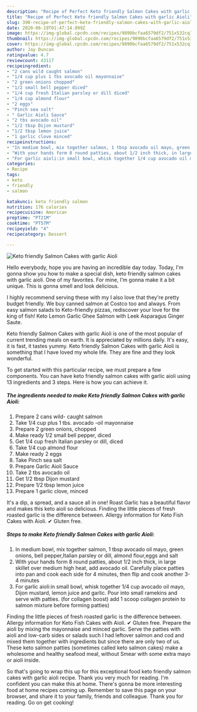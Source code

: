 ```yaml
---
description: "Recipe of Perfect Keto friendly Salmon Cakes with garlic Aioli"
title: "Recipe of Perfect Keto friendly Salmon Cakes with garlic Aioli"
slug: 390-recipe-of-perfect-keto-friendly-salmon-cakes-with-garlic-aioli
date: 2020-06-19T01:47:14.899Z
image: https://img-global.cpcdn.com/recipes/9890bcfaa6579df2/751x532cq70/keto-friendly-salmon-cakes-with-garlic-aioli-recipe-main-photo.jpg
thumbnail: https://img-global.cpcdn.com/recipes/9890bcfaa6579df2/751x532cq70/keto-friendly-salmon-cakes-with-garlic-aioli-recipe-main-photo.jpg
cover: https://img-global.cpcdn.com/recipes/9890bcfaa6579df2/751x532cq70/keto-friendly-salmon-cakes-with-garlic-aioli-recipe-main-photo.jpg
author: Jay Duncan
ratingvalue: 4.7
reviewcount: 43117
recipeingredient:
- "2 cans wild caught salmon"
- "1/4 cup plus 1 tbs avocado oil mayonnaise"
- "2 green onions chopped"
- "1/2 small bell pepper diced"
- "1/4 cup fresh Italian parsley or dill diced"
- "1/4 cup almond flour"
- "2 eggs"
- "Pinch sea salt"
- " Garlic Aioli Sauce"
- "2 tbs avocado oil"
- "1/2 tbsp Dijon mustard"
- "1/2 tbsp lemon juice"
- "1 garlic clove minced"
recipeinstructions:
- "In medium bowl, mix together salmon, 1 tbsp avocado oil mayo, green onions, bell pepper,Italian parsley or dill, almond flour,eggs and salt"
- "With your hands form 8 round patties, about 1/2 inch thick, in large skillet over medium high heat, add avocado oil. Carefully place patties into pan and cook each side for 4 minutes, then flip and cook another 3-4 minutes"
- "For garlic aioli:in small bowl, whisk together 1/4 cup avocado oil mayo, Dijon mustard, lemon juice and garlic. Pour into small ramekins and serve with patties. (for collagen boost) add 1 scoop collagen protein to salmon mixture before forming patties)"
categories:
- Recipe
tags:
- keto
- friendly
- salmon

katakunci: keto friendly salmon 
nutrition: 176 calories
recipecuisine: American
preptime: "PT21M"
cooktime: "PT57M"
recipeyield: "4"
recipecategory: Dessert

---
```



![Keto friendly Salmon Cakes with garlic Aioli](https://img-global.cpcdn.com/recipes/9890bcfaa6579df2/751x532cq70/keto-friendly-salmon-cakes-with-garlic-aioli-recipe-main-photo.jpg)

Hello everybody, hope you are having an incredible day today. Today, I'm gonna show you how to make a special dish, keto friendly salmon cakes with garlic aioli. One of my favorites. For mine, I'm gonna make it a bit unique. This is gonna smell and look delicious.

I highly recommend serving these with my I also love that they&#39;re pretty budget friendly. We buy canned salmon at Costco too and always. From easy salmon salads to Keto-friendly pizzas, rediscover your love for the king of fish! Keto Lemon Garlic Ghee Salmon with Leek Asparagus Ginger Saute.

Keto friendly Salmon Cakes with garlic Aioli is one of the most popular of current trending meals on earth. It is appreciated by millions daily. It's easy, it is fast, it tastes yummy. Keto friendly Salmon Cakes with garlic Aioli is something that I have loved my whole life. They are fine and they look wonderful.


To get started with this particular recipe, we must prepare a few components. You can have keto friendly salmon cakes with garlic aioli using 13 ingredients and 3 steps. Here is how you can achieve it.

<!--inarticleads1-->

##### The ingredients needed to make Keto friendly Salmon Cakes with garlic Aioli:

1. Prepare 2 cans wild- caught salmon
1. Take 1/4 cup plus 1 tbs. avocado -oil mayonnaise
1. Prepare 2 green onions, chopped
1. Make ready 1/2 small bell pepper, diced
1. Get 1/4 cup fresh Italian parsley or dill, diced
1. Take 1/4 cup almond flour
1. Make ready 2 eggs
1. Take Pinch sea salt
1. Prepare  Garlic Aioli Sauce
1. Take 2 tbs avocado oil
1. Get 1/2 tbsp Dijon mustard
1. Prepare 1/2 tbsp lemon juice
1. Prepare 1 garlic clove, minced


It&#39;s a dip, a spread, and a sauce all in one! Roast Garlic has a beautiful flavor and makes this keto aioli so delicious. Finding the little pieces of fresh roasted garlic is the difference between. Allergy information for Keto Fish Cakes with Aioli. ✔ Gluten free. 

<!--inarticleads2-->

##### Steps to make Keto friendly Salmon Cakes with garlic Aioli:

1. In medium bowl, mix together salmon, 1 tbsp avocado oil mayo, green onions, bell pepper,Italian parsley or dill, almond flour,eggs and salt
1. With your hands form 8 round patties, about 1/2 inch thick, in large skillet over medium high heat, add avocado oil. Carefully place patties into pan and cook each side for 4 minutes, then flip and cook another 3-4 minutes
1. For garlic aioli:in small bowl, whisk together 1/4 cup avocado oil mayo, Dijon mustard, lemon juice and garlic. Pour into small ramekins and serve with patties. (for collagen boost) add 1 scoop collagen protein to salmon mixture before forming patties)


Finding the little pieces of fresh roasted garlic is the difference between. Allergy information for Keto Fish Cakes with Aioli. ✔ Gluten free. Prepare the aioli by mixing the mayonnaise and minced garlic. Serve the patties with aioli and low-carb sides or salads such I had leftover salmon and cod and mixed them together with ingredients but since there are only two of us. These keto salmon patties (sometimes called keto salmon cakes) make a wholesome and healthy seafood meal, without Smear with some extra mayo or aioli inside. 

So that's going to wrap this up for this exceptional food keto friendly salmon cakes with garlic aioli recipe. Thank you very much for reading. I'm confident you can make this at home. There's gonna be more interesting food at home recipes coming up. Remember to save this page on your browser, and share it to your family, friends and colleague. Thank you for reading. Go on get cooking!
